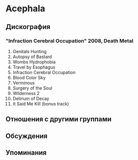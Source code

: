 # Acephala



## Дискография

### "Infraction Cerebral Occupation" 2008, Death Metal

01. Genitals Hunting 
02. Autopsy of Bastard 
03. Wombs Hydrophobia 
04. Travel by Esophagus 
05. Infraction Cerebral Occupation 
06. Blood Color Sky 
07. Verminous 
08. Surgery of the Soul 
09. Wilderness 2
10. Delirium of Decay 
11. It Said Me Kill (bonus track)


## Отношения с другими группами


## Обсуждения


## Упоминания

